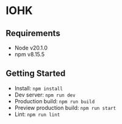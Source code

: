# IOHK

## Requirements

- Node v20.1.0
- npm v8.15.5

## Getting Started

- Install: `npm install`
- Dev server: `npm run dev`
- Production build: `npm run build`
- Preview production build: `npm run start`
- Lint: `npm run lint`

